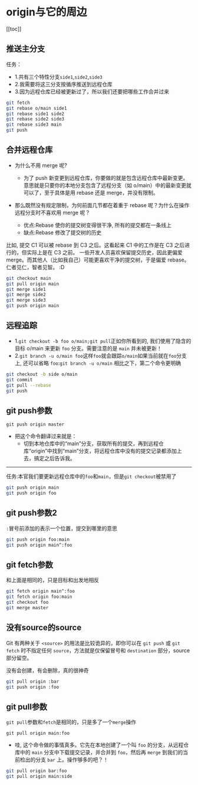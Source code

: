 # origin与它的周边

[[toc]]
## 推送主分支
任务：
- 1.共有三个特性分支`side1`,`side2`,`side3`
- 2.我需要将这三分支按循序推送到远程仓库
- 3.因为远程仓库已经被更新过了，所以我们还要把哪些工作合并过来
```bash
git fetch
git rebase o/main side1
git rebase side1 side2
git rebase side2 side3
git rebase side3 main
git push
```
## 合并远程仓库

- 为什么不用 merge 呢?
  - 为了 push 新变更到远程仓库，你要做的就是包含远程仓库中最新变更。意思就是只要你的本地分支包含了远程分支（如 o/main）中的最新变更就可以了，至于具体是用 rebase 还是 merge，并没有限制。

- 那么既然没有规定限制，为何前面几节都在着重于 rebase 呢？为什么在操作远程分支时不喜欢用 merge 呢？
  - 优点:Rebase 使你的提交树变得很干净, 所有的提交都在一条线上
  - 缺点:Rebase 修改了提交树的历史

比如, 提交 C1 可以被 rebase 到 C3 之后。这看起来 C1 中的工作是在 C3 之后进行的，但实际上是在 C3 之前。
一些开发人员喜欢保留提交历史，因此更偏爱 merge。而其他人（比如我自己）可能更喜欢干净的提交树，于是偏爱 rebase。仁者见仁，智者见智。 :D
```bash
git checkout main
git pull origin main
git merge side1
git merge side2
git merge side3
git push origin main
```
## 远程追踪
- 1.`git checkout -b foo o/main;git pull`正如你所看到的, 我们使用了隐含的目标 o/main 来更新 `foo` 分支。需要注意的是 `main` 并未被更新！
- 2.`git branch -u o/main foo`这样`foo`就会跟踪`o/main`如果当前就在` foo `分支上, 还可以省略 `foo`:`git branch -u o/main`
相比之下，第二个命令更明确
```bash
git checkout -b side o/main
git commit
git pull --rebase
git push
```
## git push参数
`git push origin master`
- 把这个命令翻译过来就是：
  - 切到本地仓库中的“main”分支，获取所有的提交，再到远程仓库“origin”中找到“main”分支，将远程仓库中没有的提交记录都添加上去，搞定之后告诉我。

***
任务:本官我们要更新远程仓库中的`foo`和`main`，但是`git checkout`被禁用了
```bash
git push origin main
git push origin foo
```
## git push参数2
`:`冒号前添加的表示一个位置，提交到哪里的意思
```bash 
git push origin foo:main
git push origin main^:foo
```

## git fetch参数
和上面是相同的，只是目标和出发地相反
```bash
git fetch origin main^:foo
git fetch origin foo:main
git checkout foo
git merge master
```

## 没有source的source
Git 有两种关于 `<source>` 的用法是比较诡异的，即你可以在 `git push` 或 `git fetch` 时不指定任何 `source`，方法就是仅保留冒号和 `destination` 部分，source 部分留空。

没有会创建，有会删除，真的很神奇
```bash
git pull origin :bar
git push origin :foo
```
## git pull参数
`git pull`参数和`fetch`是相同的，只是多了一个`merge`操作

`git pull origin main:foo`
- 哇, 这个命令做的事情真多。它先在本地创建了一个叫 `foo` 的分支，从远程仓库中的 `main` 分支中下载提交记录，并合并到 `foo`，然后再 `merge` 到我们的当前检出的分支 `bar` 上。操作够多的吧？！

```bash
git pull origin bar:foo
git pull origin main:side
```